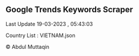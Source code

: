 

## Google Trends Keywords Scraper 
 
Last Update 19-03-2023 , 05:43:03

Country List :
VIETNAM.json



© Abdul Muttaqin 
